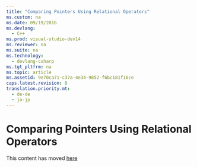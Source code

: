 ```yaml
---
title: "Comparing Pointers Using Relational Operators"
ms.custom: na
ms.date: 09/19/2016
ms.devlang: 
  - C++
ms.prod: visual-studio-dev14
ms.reviewer: na
ms.suite: na
ms.technology: 
  - devlang-csharp
ms.tgt_pltfrm: na
ms.topic: article
ms.assetid: 9e70ca71-c37a-4e34-9852-f6bc181f16ce
caps.latest.revision: 8
translation.priority.mt: 
  - de-de
  - ja-jp
---
```

# Comparing Pointers Using Relational Operators
This content has moved [here](../vs140/Relational-Operators---------=--and--=.md)